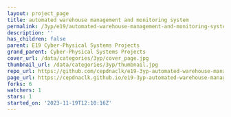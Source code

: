 ```yaml
---
layout: project_page
title: automated warehouse management and monitoring system
permalink: /3yp/e19/automated-warehouse-management-and-monitoring-system/
description: ''
has_children: false
parent: E19 Cyber-Physical Systems Projects
grand_parent: Cyber-Physical Systems Projects
cover_url: /data/categories/3yp/cover_page.jpg
thumbnail_url: /data/categories/3yp/thumbnail.jpg
repo_url: https://github.com/cepdnaclk/e19-3yp-automated-warehouse-management-and-monitoring-system
page_url: https://cepdnaclk.github.io/e19-3yp-automated-warehouse-management-and-monitoring-system
forks: 6
watchers: 1
stars: 1
started_on: '2023-11-19T12:10:16Z'
---
```



